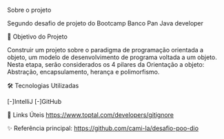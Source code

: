 Sobre o projeto

Segundo desafio de projeto do Bootcamp Banco Pan Java developer

🎯 Objetivo do Projeto

Construir um projeto sobre o paradigma de programação orientada a objeto, um modelo de desenvolvimento de programa voltada a um objeto. Nesta etapa, serão considerados os 4 pilares da Orientação a objeto: Abstração, encapsulamento, herança e polimorfismo. 

🛠 Tecnologias Utilizadas

[-]IntelliJ
[-]GitHub

🔗 Links Úteis
https://www.toptal.com/developers/gitignore



✨ Referência principal:
 https://github.com/cami-la/desafio-poo-dio